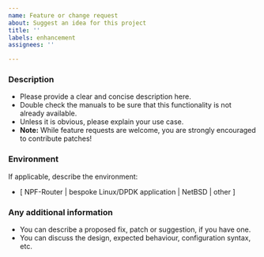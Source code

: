 ```yaml
---
name: Feature or change request
about: Suggest an idea for this project
title: ''
labels: enhancement
assignees: ''

---
```


### Description

- Please provide a clear and concise description here.
- Double check the manuals to be sure that this functionality is not already available.
- Unless it is obvious, please explain your use case.
- **Note:** While feature requests are welcome, you are strongly encouraged to contribute patches!

### Environment

If applicable, describe the environment:
- [ NPF-Router | bespoke Linux/DPDK application | NetBSD | other ]

### Any additional information

- You can describe a proposed fix, patch or suggestion, if you have one.
- You can discuss the design, expected behaviour, configuration syntax, etc.
